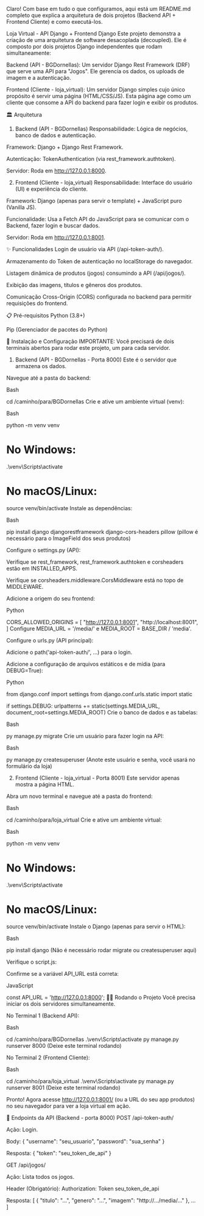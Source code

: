Claro! Com base em tudo o que configuramos, aqui está um README.md completo que explica a arquitetura de dois projetos (Backend API + Frontend Cliente) e como executá-los.

Loja Virtual - API Django + Frontend Django
Este projeto demonstra a criação de uma arquitetura de software desacoplada (decoupled). Ele é composto por dois projetos Django independentes que rodam simultaneamente:

Backend (API - BGDornellas): Um servidor Django Rest Framework (DRF) que serve uma API para "Jogos". Ele gerencia os dados, os uploads de imagem e a autenticação.

Frontend (Cliente - loja_virtual): Um servidor Django simples cujo único propósito é servir uma página (HTML/CSS/JS). Esta página age como um cliente que consome a API do backend para fazer login e exibir os produtos.

🏛️ Arquitetura
1. Backend (API - BGDornellas)
Responsabilidade: Lógica de negócios, banco de dados e autenticação.

Framework: Django + Django Rest Framework.

Autenticação: TokenAuthentication (via rest_framework.authtoken).

Servidor: Roda em http://127.0.0.1:8000.

2. Frontend (Cliente - loja_virtual)
Responsabilidade: Interface do usuário (UI) e experiência do cliente.

Framework: Django (apenas para servir o template) + JavaScript puro (Vanilla JS).

Funcionalidade: Usa a Fetch API do JavaScript para se comunicar com o Backend, fazer login e buscar dados.

Servidor: Roda em http://127.0.0.1:8001.

✨ Funcionalidades
Login de usuário via API (/api-token-auth/).

Armazenamento do Token de autenticação no localStorage do navegador.

Listagem dinâmica de produtos (jogos) consumindo a API (/api/jogos/).

Exibição das imagens, títulos e gêneros dos produtos.

Comunicação Cross-Origin (CORS) configurada no backend para permitir requisições do frontend.

📋 Pré-requisitos
Python (3.8+)

Pip (Gerenciador de pacotes do Python)

🚀 Instalação e Configuração
IMPORTANTE: Você precisará de dois terminais abertos para rodar este projeto, um para cada servidor.

1. Backend (API - BGDornellas - Porta 8000)
Este é o servidor que armazena os dados.

Navegue até a pasta do backend:

Bash

cd /caminho/para/BGDornellas
Crie e ative um ambiente virtual (venv):

Bash

python -m venv venv
# No Windows:
.\venv\Scripts\activate
# No macOS/Linux:
source venv/bin/activate
Instale as dependências:

Bash

pip install django djangorestframework django-cors-headers pillow
(pillow é necessário para o ImageField dos seus produtos)

Configure o settings.py (API):

Verifique se rest_framework, rest_framework.authtoken e corsheaders estão em INSTALLED_APPS.

Verifique se corsheaders.middleware.CorsMiddleware está no topo de MIDDLEWARE.

Adicione a origem do seu frontend:

Python

CORS_ALLOWED_ORIGINS = [
    "http://127.0.0.1:8001",
    "http://localhost:8001",
]
Configure MEDIA_URL = '/media/' e MEDIA_ROOT = BASE_DIR / 'media'.

Configure o urls.py (API principal):

Adicione o path('api-token-auth/', ...) para o login.

Adicione a configuração de arquivos estáticos e de mídia (para DEBUG=True):

Python

from django.conf import settings
from django.conf.urls.static import static

if settings.DEBUG:
    urlpatterns += static(settings.MEDIA_URL, document_root=settings.MEDIA_ROOT)
Crie o banco de dados e as tabelas:

Bash

py manage.py migrate
Crie um usuário para fazer login na API:

Bash

py manage.py createsuperuser
(Anote este usuário e senha, você usará no formulário da loja)

2. Frontend (Cliente - loja_virtual - Porta 8001)
Este servidor apenas mostra a página HTML.

Abra um novo terminal e navegue até a pasta do frontend:

Bash

cd /caminho/para/loja_virtual
Crie e ative um ambiente virtual:

Bash

python -m venv venv
# No Windows:
.\venv\Scripts\activate
# No macOS/Linux:
source venv/bin/activate
Instale o Django (apenas para servir o HTML):

Bash

pip install django
(Não é necessário rodar migrate ou createsuperuser aqui)

Verifique o script.js:

Confirme se a variável API_URL está correta:

JavaScript

const API_URL = 'http://127.0.0.1:8000';
🏃‍♂️ Rodando o Projeto
Você precisa iniciar os dois servidores simultaneamente.

No Terminal 1 (Backend API):

Bash

cd /caminho/para/BGDornellas
.\venv\Scripts\activate
py manage.py runserver 8000
(Deixe este terminal rodando)

No Terminal 2 (Frontend Cliente):

Bash

cd /caminho/para/loja_virtual
.\venv\Scripts\activate
py manage.py runserver 8001
(Deixe este terminal rodando)

Pronto! Agora acesse http://127.0.0.1:8001/ (ou a URL do seu app produtos) no seu navegador para ver a loja virtual em ação.

📡 Endpoints da API (Backend - porta 8000)
POST /api-token-auth/

Ação: Login.

Body: { "username": "seu_usuario", "password": "sua_senha" }

Resposta: { "token": "seu_token_de_api" }

GET /api/jogos/

Ação: Lista todos os jogos.

Header (Obrigatório): Authorization: Token seu_token_de_api

Resposta: [ { "titulo": "...", "genero": "...", "imagem": "http://.../media/..." }, ... ]
